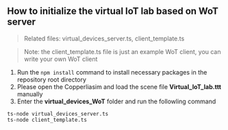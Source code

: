 ## How to initialize the virtual IoT lab based on WoT server

>Related files: virtual_devices_server.ts, client_template.ts

>Note: the client_template.ts file is just an example WoT client, you can write your own WoT client

1. Run the ```npm install``` command to install necessary packages in the repository root directory
2. Please open the Copperliasim and load the scene file **Virtual_IoT_lab.ttt** manually
3. Enter the **virtual_devices_WoT** folder and run the followling command

```
ts-node virtual_devices_server.ts
ts-node client_template.ts
```
 
